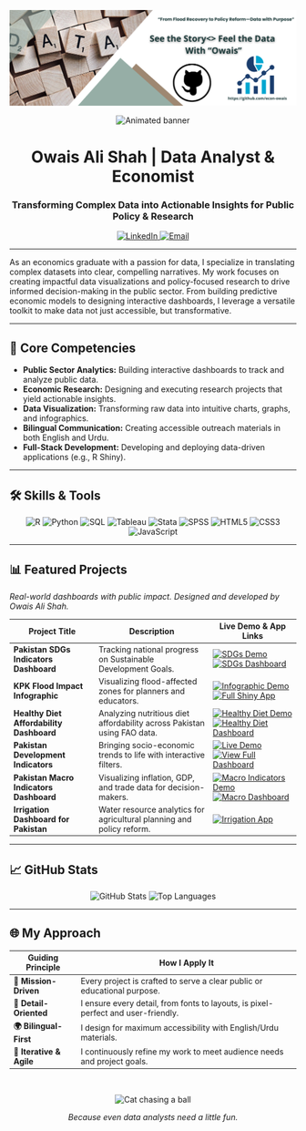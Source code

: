  <p align="center">
  <img src="https://github.com/econ-owais/econ-owais/blob/main/%E2%80%9CFrom%20Flood%20Recovery%20to%20Policy%20Reform%E2%80%94Data%20with%20Purpose%E2%80%9D.png" alt="From Flood Recovery to Policy Reform — Data with Purpose" width="800" />
</p>

<p align="center">
  <img src="https://user-images.githubusercontent.com/90445731/181676646-6c16ce6f-236b-4e0c-99f5-3c1a4030d321.gif" alt="Animated banner" width="600" />
</p>

<h1 align="center">Owais Ali Shah | Data Analyst & Economist</h1>
<h3 align="center">Transforming Complex Data into Actionable Insights for Public Policy & Research</h3>

<p align="center">
  <a href="https://www.linkedin.com/in/owaisali-econ" target="_blank">
    <img src="https://img.shields.io/badge/LinkedIn-0077B5?style=for-the-badge&logo=linkedin&logoColor=white" alt="LinkedIn"/>
  </a>
  <a href="mailto:owais.ali.shah.econ@gmail.com">
    <img src="https://img.shields.io/badge/Email-D14836?style=for-the-badge&logo=gmail&logoColor=white" alt="Email"/>
  </a>
</p>

---

As an economics graduate with a passion for data, I specialize in translating complex datasets into clear, compelling narratives. My work focuses on creating impactful data visualizations and policy-focused research to drive informed decision-making in the public sector. From building predictive economic models to designing interactive dashboards, I leverage a versatile toolkit to make data not just accessible, but transformative.

---

## 🚀 Core Competencies

- **Public Sector Analytics:** Building interactive dashboards to track and analyze public data.
- **Economic Research:** Designing and executing research projects that yield actionable insights.
- **Data Visualization:** Transforming raw data into intuitive charts, graphs, and infographics.
- **Bilingual Communication:** Creating accessible outreach materials in both English and Urdu.
- **Full-Stack Development:** Developing and deploying data-driven applications (e.g., R Shiny).

---

## 🛠️ Skills & Tools

<p align="center">
  <img src="https://img.shields.io/badge/R-276DC3?style=for-the-badge&logo=r&logoColor=white" alt="R"/>
  <img src="https://img.shields.io/badge/Python-3776AB?style=for-the-badge&logo=python&logoColor=white" alt="Python"/>
  <img src="https://img.shields.io/badge/SQL-4479A1?style=for-the-badge&logo=mysql&logoColor=white" alt="SQL"/>
  <img src="https://img.shields.io/badge/Tableau-E97627?style=for-the-badge&logo=tableau&logoColor=white" alt="Tableau"/>
  <img src="https://img.shields.io/badge/Stata-4E7BA9?style=for-the-badge&logo=stata&logoColor=white" alt="Stata"/>
  <img src="https://img.shields.io/badge/SPSS-1565C0?style=for-the-badge&logo=spss&logoColor=white" alt="SPSS"/>
  <img src="https://img.shields.io/badge/HTML5-E34F26?style=for-the-badge&logo=html5&logoColor=white" alt="HTML5"/>
  <img src="https://img.shields.io/badge/CSS3-1572B6?style=for-the-badge&logo=css3&logoColor=white" alt="CSS3"/>
  <img src="https://img.shields.io/badge/JavaScript-F7DF1E?style=for-the-badge&logo=javascript&logoColor=black" alt="JavaScript"/>
</p>

---

## 📊 Featured Projects

_Real-world dashboards with public impact. Designed and developed by Owais Ali Shah._

| Project Title                               | Description                                                              | Live Demo & App Links                                                                                                                                                                                                                                                                                                                                                                                                                            |
| ------------------------------------------- | ------------------------------------------------------------------------ | ------------------------------------------------------------------------------------------------------------------------------------------------------------------------------------------------------------------------------------------------------------------------------------------------------------------------------------------------------------------------------------------------------------------------------------------------ |
| **Pakistan SDGs Indicators Dashboard**      | Tracking national progress on Sustainable Development Goals.             | <a href="https://econ-owais.github.io/Pakistan_SDGS-indicator-s-Dashboard/"><img src="https://img.shields.io/badge/🌍%20View%20SDGs%20Demo-teal?style=for-the-badge" alt="SDGs Demo"/></a> <a href="https://econ-owaisali.shinyapps.io/Pakistan-SDGs-Indicators-Dashboard/"><img src="https://img.shields.io/badge/🚀%20Full%20SDGs%20Dashboard-red?style=for-the-badge" alt="SDGs Dashboard"/></a>                                                                                                  |
| **KPK Flood Impact Infographic**            | Visualizing flood-affected zones for planners and educators.             | <a href="https://econ-owais.github.io/KPK-Flood-Impact-Infographic-/"><img src="https://img.shields.io/badge/📊%20View%20Infographic-orange?style=for-the-badge" alt="Infographic Demo"/></a> <a href="https://econ-owaisali.shinyapps.io/kpk_flood_dashboard/"><img src="https://img.shields.io/badge/🚀%20Full%20Dashboard%20App-red?style=for-the-badge" alt="Full Shiny App"/></a>                                                                                                                            |
| **Healthy Diet Affordability Dashboard**    | Analyzing nutritious diet affordability across Pakistan using FAO data.  | <a href="https://econ-owais.github.io/Healthy-Diet-Affordability-Dashboard/"><img src="https://img.shields.io/badge/🥦%20View%20Healthy%20Diet%20Demo-green?style=for-the-badge" alt="Healthy Diet Demo"/></a> <a href="https://econ-owaisali.shinyapps.io/Healthy-Diet-Dashboard/"><img src="https://img.shields.io/badge/🚀%20Full%20Healthy%20Diet%20Dashboard-red?style=for-the-badge" alt="Healthy Diet Dashboard"/></a>                                                              |
| **Pakistan Development Indicators**         | Bringing socio-economic trends to life with interactive filters.         | <a href="https://econ-owais.github.io/pakistan-indicators-dashboard./"><img src="https://img.shields.io/badge/🔎%20Live%20Demo%20Here-brightgreen?style=for-the-badge" alt="Live Demo"/></a> <a href="https://econ-owaisali.shinyapps.io/irrigation_project/"><img src="https://img.shields.io/badge/💻%20View%20Full%20Dashboard-1A1A1A?style=for-the-badge" alt="View Full Dashboard"/></a>                                                                                                        |
| **Pakistan Macro Indicators Dashboard**     | Visualizing inflation, GDP, and trade data for decision-makers.          | <a href="https://econ-owais.github.io/Pakistan-Macro-Indicators-Dashboard/"><img src="https://img.shields.io/badge/📊%20View%20Macro%20Demo-purple?style=for-the-badge" alt="Macro Indicators Demo"/></a> <a href="https://econ-owaisali.shinyapps.io/Pakistan-macro-indicator-Dashboard/"><img src="https://img.shields.io/badge/🚀%20Full%20Macro%20Dashboard-red?style=for-the-badge" alt="Macro Dashboard"/></a>                                                                        |
| **Irrigation Dashboard for Pakistan**       | Water resource analytics for agricultural planning and policy reform.    | <a href="https://econ-owaisali.shinyapps.io/irrigation_project/"><img src="https://img.shields.io/badge/🚜%20Launch%20Irrigation%20App-blue?style=for-the-badge" alt="Irrigation App"/></a>                                                                                                                                                                                                                                                                                       |

---

## 📈 GitHub Stats

<p align="center">
  <img src="https://github-readme-stats.vercel.app/api?username=econ-owais&show_icons=true&theme=radical&rank_icon=github" alt="GitHub Stats" />
  <img src="https://github-readme-stats.vercel.app/api/top-langs/?username=econ-owais&layout=compact&theme=radical" alt="Top Languages" />
</p>

---

## 🌐 My Approach

| Guiding Principle | How I Apply It                                                              |
| ----------------- | --------------------------------------------------------------------------- |
| **🎯 Mission-Driven** | Every project is crafted to serve a clear public or educational purpose.    |
| **🧵 Detail-Oriented** | I ensure every detail, from fonts to layouts, is pixel-perfect and user-friendly. |
| **🌍 Bilingual-First**  | I design for maximum accessibility with English/Urdu materials.             |
| **🔄 Iterative & Agile** | I continuously refine my work to meet audience needs and project goals.     |

<br>
<p align="center">
  <img src="https://media.giphy.com/media/v6aOjy0Qo1fIA/giphy.gif" alt="Cat chasing a ball" width="400" />
</p>
<p align="center"><i>Because even data analysts need a little fun.</i></p>
